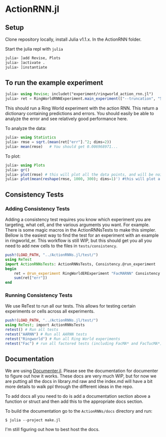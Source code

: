 # ActionRNN.jl


## Setup

Clone repository locally, install Julia v1.1.x. In the ActionRNN folder.

Start the julia repl with `julia`

```julia
julia> ]add Revise, Plots
julia> ]activate .
julia> ]instantiate
```


## To run the example experiment

```julia
julia> using Revise; includet("experiment/ringworld_action_rnn.jl")
julia> ret = RingWorldRNNExperiment.main_experiment(["--truncation", "5", "--opt", "Descent", "--optparams", "0.1", "--cell", "RNN", "--seed", "1", "--steps", "300000", "--numhidden", "7", "--exp_loc", "ringworld_rnn_action_sweep_sgd", "--working", "--progress"])
```

This should run a Ring World experiment with the action RNN. This return a dictionary containing predictions and errors. You should easily be able to analyze the error and see relatively good performance here.

To analyze the data:

```julia
julia> using Statistics
julia> rmse = sqrt.(mean(ret["err"].^2; dims=2))
julia> mean(rmse)   # You should get 0.006968971...
```

To plot:

```julia
julia> using Plots
julia> gr()
julia> plot(rmse) # this will plot all the data points, and will be noisy
julia> plot(mean(reshape(rmse, 1000, 300); dims=1)') #this will plot a windowed average of points
```


## Consistency Tests


### Adding Consistency Tests


Adding a consistency test requires you know which experiment you are targeting, what cell, and the various arguments you want. For example. There is some magic macros in the ActionRNNsTests to make this simpler. Bellow is the easiest way to find the test for an experiment with an example in ringworld_er.  This workflow is still WIP, but this should get you all you need to add new cells to the files in `tests/consistency`.

```julia
push!(LOAD_PATH, "../ActionRNNs.jl/test/")
using ReTest
import ActionRNNsTests: ActionRNNsTests, Consistency.@run_experiment
begin
    ret = @run_experiment RingWorldERExperiment "FacMARNN" Consistency.RINGWORLD_ER_BASE_CONFIG factors=3
    sum(ret["err"])
end
```


### Running Consistency Tests

We use ReTest to run all our tests. This allows for testing certain experiments or cells across all experiments.

```julia
push!(LOAD_PATH, "../ActionRNNs.jl/test/")
using ReTest; import ActionRNNsTests
retest() # Run all tests
retest("AARNN") # Run all AARNN tests
retest("Ringworld") # Run all Ring World experiments
retest("Fac") # run all factored tests (including FacMA* and FacTucMA*)
```

## Documentation

We are using [Documenter.jl](https://juliadocs.github.io/Documenter.jl/stable/). Please see the documentation for documenter to figure out how it works. These docs are very much WIP, but for now we are putting all the docs in library.md raw and the index.md will have a bit more details to walk ppl through the different ideas in the repo.

To add docs all you need to do is add a documentation section above a function or struct and then add this to the appropriate docs section.

To build the documentation go to the `ActionRNNs/docs` directory and run:
```shell
$ julia --project make.jl
```

I'm still figuring out how to best host the docs.



